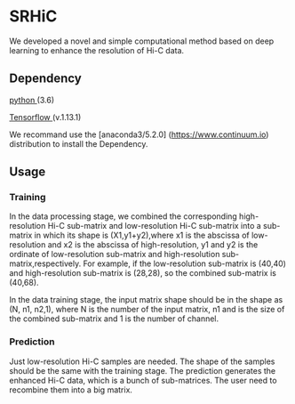 # SRHiC
We developed a novel and simple computational method based on deep learning to enhance the resolution of Hi-C data. 



## Dependency
[ python ](https://www.python.org) (3.6)

[ Tensorflow ](https://www.tensorflow.org/)(v.1.13.1)

We recommand use the [anaconda3/5.2.0] (https://www.continuum.io) distribution to install the Dependency.

## Usage

### Training
In the data processing stage, we combined the corresponding high-resolution Hi-C sub-matrix and low-resolution Hi-C sub-matrix into a sub-matrix in which its shape is (X1,y1+y2),where x1 is the abscissa of low-resolution and x2 is the abscissa of high-resolution, y1 and y2 is the ordinate of low-resolution sub-matrix and high-resolution sub-matrix,respectively. For example, if the low-resolution sub-matrix is (40,40) and high-resolution sub-matrix is (28,28), so the combined sub-matrix is (40,68).

In the data training stage, the input matrix shape should be in the shape as (N, n1, n2,1), where N is the number of the input matrix, n1 and is the size of the combined sub-matrix and 1 is the number of channel.



### Prediction
Just low-resolution Hi-C samples are needed. The shape of the samples should be the same with the training stage. The prediction generates the enhanced Hi-C data, which is a bunch of sub-matrices. The user need to recombine them into a big matrix.


